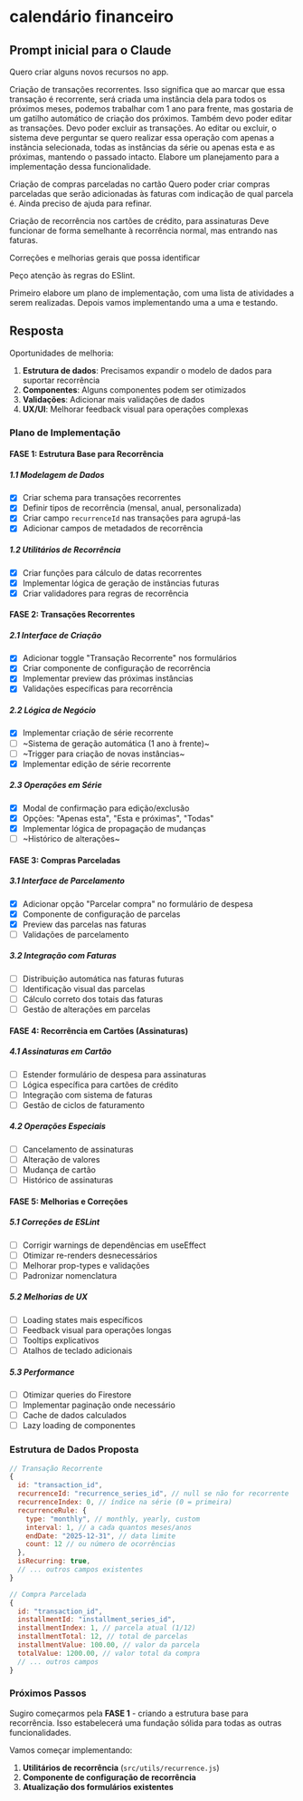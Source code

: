 # calendário financeiro

## Prompt inicial para o Claude

Quero criar alguns novos recursos no app. 

Criação de transações recorrentes.
Isso significa que ao marcar que essa transação é recorrente, será criada uma instância dela para todos os próximos meses, podemos trabalhar com 1 ano para frente, mas gostaria de um gatilho automático de criação dos próximos. Também devo poder editar as transações. Devo poder excluir as transações. Ao editar ou excluir, o sistema deve perguntar se quero realizar essa operação com apenas a instância selecionada, todas as instâncias da série ou apenas esta e as próximas, mantendo o passado intacto. Elabore um planejamento para a implementação dessa funcionalidade.

Criação de compras parceladas no cartão
Quero poder criar compras parceladas que serão adicionadas às faturas com indicação de qual parcela é. Ainda preciso de ajuda para refinar.

Criação de recorrência nos cartões de crédito, para assinaturas
Deve funcionar de forma semelhante à recorrência normal, mas entrando nas faturas.

Correções e melhorias gerais que possa identificar

Peço atenção às regras do ESlint.

Primeiro elabore um plano de implementação, com uma lista de atividades a serem realizadas. Depois vamos implementando uma a uma e testando.

## Resposta

Oportunidades de melhoria:

1. **Estrutura de dados**: Precisamos expandir o modelo de dados para suportar recorrência
2. **Componentes**: Alguns componentes podem ser otimizados
3. **Validações**: Adicionar mais validações de dados
4. **UX/UI**: Melhorar feedback visual para operações complexas

### Plano de Implementação

#### **FASE 1: Estrutura Base para Recorrência**

##### 1.1 Modelagem de Dados

- [x] Criar schema para transações recorrentes
- [x] Definir tipos de recorrência (mensal, anual, personalizada)
- [x] Criar campo `recurrenceId` nas transações para agrupá-las
- [x] Adicionar campos de metadados de recorrência

##### 1.2 Utilitários de Recorrência

- [x] Criar funções para cálculo de datas recorrentes
- [x] Implementar lógica de geração de instâncias futuras
- [x] Criar validadores para regras de recorrência

#### **FASE 2: Transações Recorrentes**

##### 2.1 Interface de Criação

- [x] Adicionar toggle "Transação Recorrente" nos formulários
- [x] Criar componente de configuração de recorrência
- [x] Implementar preview das próximas instâncias
- [x] Validações específicas para recorrência

##### 2.2 Lógica de Negócio

- [x] Implementar criação de série recorrente
- [ ] ~Sistema de geração automática (1 ano à frente)~
- [ ] ~Trigger para criação de novas instâncias~
- [x] Implementar edição de série recorrente

##### 2.3 Operações em Série

- [x] Modal de confirmação para edição/exclusão
- [x] Opções: "Apenas esta", "Esta e próximas", "Todas"
- [x] Implementar lógica de propagação de mudanças
- [ ] ~Histórico de alterações~

#### **FASE 3: Compras Parceladas**

##### 3.1 Interface de Parcelamento

- [x] Adicionar opção "Parcelar compra" no formulário de despesa
- [x] Componente de configuração de parcelas
- [x] Preview das parcelas nas faturas
- [ ] Validações de parcelamento

##### 3.2 Integração com Faturas

- [ ] Distribuição automática nas faturas futuras
- [ ] Identificação visual das parcelas
- [ ] Cálculo correto dos totais das faturas
- [ ] Gestão de alterações em parcelas

#### **FASE 4: Recorrência em Cartões (Assinaturas)**

##### 4.1 Assinaturas em Cartão

- [ ] Estender formulário de despesa para assinaturas
- [ ] Lógica específica para cartões de crédito
- [ ] Integração com sistema de faturas
- [ ] Gestão de ciclos de faturamento

##### 4.2 Operações Especiais

- [ ] Cancelamento de assinaturas
- [ ] Alteração de valores
- [ ] Mudança de cartão
- [ ] Histórico de assinaturas

#### **FASE 5: Melhorias e Correções**

##### 5.1 Correções de ESLint

- [ ] Corrigir warnings de dependências em useEffect
- [ ] Otimizar re-renders desnecessários
- [ ] Melhorar prop-types e validações
- [ ] Padronizar nomenclatura

##### 5.2 Melhorias de UX

- [ ] Loading states mais específicos
- [ ] Feedback visual para operações longas
- [ ] Tooltips explicativos
- [ ] Atalhos de teclado adicionais

##### 5.3 Performance

- [ ] Otimizar queries do Firestore
- [ ] Implementar paginação onde necessário
- [ ] Cache de dados calculados
- [ ] Lazy loading de componentes

### Estrutura de Dados Proposta

```javascript
// Transação Recorrente
{
  id: "transaction_id",
  recurrenceId: "recurrence_series_id", // null se não for recorrente
  recurrenceIndex: 0, // índice na série (0 = primeira)
  recurrenceRule: {
    type: "monthly", // monthly, yearly, custom
    interval: 1, // a cada quantos meses/anos
    endDate: "2025-12-31", // data limite
    count: 12 // ou número de ocorrências
  },
  isRecurring: true,
  // ... outros campos existentes
}

// Compra Parcelada
{
  id: "transaction_id",
  installmentId: "installment_series_id",
  installmentIndex: 1, // parcela atual (1/12)
  installmentTotal: 12, // total de parcelas
  installmentValue: 100.00, // valor da parcela
  totalValue: 1200.00, // valor total da compra
  // ... outros campos
}
```

### Próximos Passos

Sugiro começarmos pela **FASE 1** - criando a estrutura base para recorrência. Isso estabelecerá uma fundação sólida para todas as outras funcionalidades.

Vamos começar implementando:

1. **Utilitários de recorrência** (`src/utils/recurrence.js`)
2. **Componente de configuração de recorrência**
3. **Atualização dos formulários existentes**
